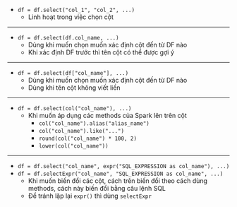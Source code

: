- `df = df.select("col_1", "col_2", ...)`
	- Linh hoạt trong việc chọn cột
---
- `df = df.select(df.col_name, ...)`
	- Dùng khi muốn chọn muốn xác định cột đến từ DF nào
	- Khi xác định DF trước thì tên cột có thể được gợi ý
---
- `df = df.select(df["col_name"], ...)`
	- Dùng khi muốn chọn muốn xác định cột đến từ DF nào
	- Dùng khi tên cột không viết liền
---
- `df = df.select(col("col_name"), ...)`
	- Khi muốn áp dụng các methods của Spark lên trên cột
		- `col("col_name").alias("alias_name")`
		- `col("col_name").like("...")`
		- `round(col("col_name") * 100, 2)`
		- `lower(col("col_name"))`
---
- `df = df.select("col_name", expr("SQL_EXPRESSION as col_name"), ...)`
- `df = df.selectExpr("col_name", "SQL_EXPRESSION as col_name", ...)`
	- Khi muốn biến đổi các cột, cách trên biến đổi theo cách dùng methods, cách này biến đổi bằng câu lệnh SQL 
	- Để tránh lặp lại `expr()` thì dùng `selectExpr` 